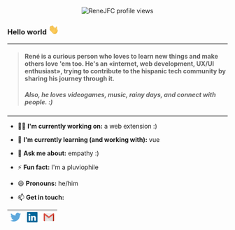 <p align="center">
  <img src="https://komarev.com/ghpvc/?username=renejfc" alt="ReneJFC profile views" />
</p>

### Hello world <img src="https://github.com/renejfc/renejfc/blob/main/assets/hi.gif" width="24px">
----
> #### René is a curious person who loves to learn new things and make others love 'em too. He's an «internet, web development, UX/UI enthusiast», trying to contribute to the hispanic tech community by sharing his journey through it.
> ##### Also, he loves videogames, music, rainy days, and connect with people. :)
----
- 👨‍💻 **I'm currently working on:** a web extension :)

- 🌱 **I'm currently learning (and working with):** vue

- 💬 **Ask me about:** empathy :)

- ⚡ **Fun fact:** I'm a pluviophile

- 😄 **Pronouns:** he/him

<!-- - 🎨 All of my projects are available at: [(work in progress)](https://renejfc.dev/) -->

- 📫 **Get in touch:** 

|  [<img src="https://github.com/renejfc/renejfc/blob/main/assets/twitter.svg" alt="Twitter Logo" width="24">](https://twitter.com/ReneJFC_) |  [<img src="https://github.com/renejfc/renejfc/blob/main/assets/linkedin.svg" alt="Linkedin Logo" width="24">](https://linkedin.com/in/ReneJFC) |  [<img src="https://github.com/renejfc/renejfc/blob/main/assets/gmail.svg" alt="Gmail Logo" width="24">](hola@renejfc.dev)
|---|---|---|
